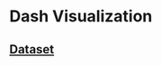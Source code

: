 # Dash Visualization

## [Dataset](https://www.kaggle.com/datasets/rmisra/news-category-dataset/code?datasetId=32526&sortBy=voteCount)

<!--
This dataset contains around 210k news headlines from 2012 to 2022 from HuffPost. This is one of the biggest news datasets and can serve as a benchmark for a variety of computational linguistic tasks. HuffPost stopped maintaining an extensive archive of news articles sometime after this dataset was first collected in 2018, so it is not possible to collect such a dataset in the present day. Due to changes in the website, there are about 200k headlines between 2012 and May 2018 and 10k headlines between May 2018 and 2022.

Each record in the dataset consists of the following attributes:

- category: category in which the article was published.
- headline: the headline of the news article.
- authors: list of authors who contributed to the article.
- link: link to the original news article.
- short_description: Abstract of the news article.
- date: publication date of the article.

## Project Description

The project includes 4 phase:
- Part 1: DATA EXPLORATION - data_cleaning.ipynb
- Part 2: DATA CLEANING - data_cleaning.ipynb
- Part 3: TEXTUAL PREPROCESSING AND ANALYSIS - data_cleaning.ipynb
  - 3.1. Textual Preprocessing - data_cleaning.ipynb
  - 3.2. Bigram Analysis - bigram.ipynb
- Part 4: LDA - TOPIC MODELLING - models.ipynb

## Directory Structure
```
plotly-nlp-news/
├── data/ - save data and result
├── model/ - save trained models of LDA
├── assets/ - save public resources as image
├── app.py
├── data_cleaning.ipynyb
├── bigram.ipynyb
├── models.ipynyb
├── requirements.txt
├── README.md
└── .gitignore
```

## Steps to run the project

```bash
python3 -m venv .venv
source .venv/bin/activate
```

Install the requirements:

```
pip install -r requirements.txt
```

Run the app:

```
python app.py
```

You can run the app on your browser at http://127.0.0.1:8050

## Result

!['screenshot'](assets/screenshot.png 'screenshot')

## Dataset Citation

1. Misra, Rishabh. "News Category Dataset." arXiv preprint arXiv:2209.11429 (2022).
2. Misra, Rishabh and Jigyasa Grover. "Sculpting Data for ML: The first act of Machine Learning." ISBN 9798585463570 (2021). -->
